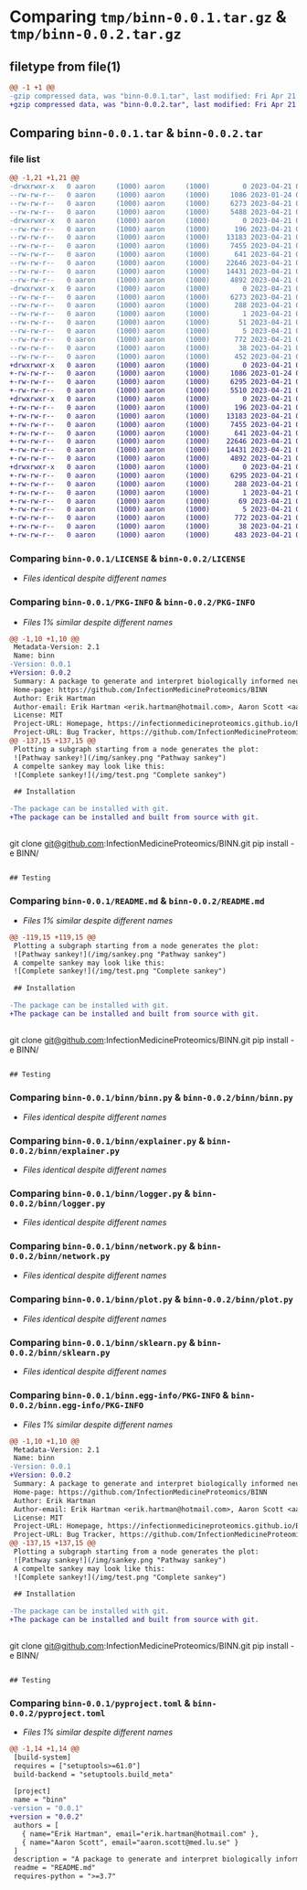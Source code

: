 # Comparing `tmp/binn-0.0.1.tar.gz` & `tmp/binn-0.0.2.tar.gz`

## filetype from file(1)

```diff
@@ -1 +1 @@
-gzip compressed data, was "binn-0.0.1.tar", last modified: Fri Apr 21 09:03:14 2023, max compression
+gzip compressed data, was "binn-0.0.2.tar", last modified: Fri Apr 21 09:25:23 2023, max compression
```

## Comparing `binn-0.0.1.tar` & `binn-0.0.2.tar`

### file list

```diff
@@ -1,21 +1,21 @@
-drwxrwxr-x   0 aaron     (1000) aaron     (1000)        0 2023-04-21 09:03:14.284349 binn-0.0.1/
--rw-rw-r--   0 aaron     (1000) aaron     (1000)     1086 2023-01-24 09:18:18.000000 binn-0.0.1/LICENSE
--rw-rw-r--   0 aaron     (1000) aaron     (1000)     6273 2023-04-21 09:03:14.280349 binn-0.0.1/PKG-INFO
--rw-rw-r--   0 aaron     (1000) aaron     (1000)     5488 2023-04-21 08:16:21.000000 binn-0.0.1/README.md
-drwxrwxr-x   0 aaron     (1000) aaron     (1000)        0 2023-04-21 09:03:14.280349 binn-0.0.1/binn/
--rw-rw-r--   0 aaron     (1000) aaron     (1000)      196 2023-04-21 08:16:21.000000 binn-0.0.1/binn/__init__.py
--rw-rw-r--   0 aaron     (1000) aaron     (1000)    13183 2023-04-21 08:16:21.000000 binn-0.0.1/binn/binn.py
--rw-rw-r--   0 aaron     (1000) aaron     (1000)     7455 2023-04-21 08:16:21.000000 binn-0.0.1/binn/explainer.py
--rw-rw-r--   0 aaron     (1000) aaron     (1000)      641 2023-04-21 08:16:21.000000 binn-0.0.1/binn/logger.py
--rw-rw-r--   0 aaron     (1000) aaron     (1000)    22646 2023-04-21 08:16:21.000000 binn-0.0.1/binn/network.py
--rw-rw-r--   0 aaron     (1000) aaron     (1000)    14431 2023-04-21 08:16:21.000000 binn-0.0.1/binn/plot.py
--rw-rw-r--   0 aaron     (1000) aaron     (1000)     4892 2023-04-21 08:16:21.000000 binn-0.0.1/binn/sklearn.py
-drwxrwxr-x   0 aaron     (1000) aaron     (1000)        0 2023-04-21 09:03:14.280349 binn-0.0.1/binn.egg-info/
--rw-rw-r--   0 aaron     (1000) aaron     (1000)     6273 2023-04-21 09:03:14.000000 binn-0.0.1/binn.egg-info/PKG-INFO
--rw-rw-r--   0 aaron     (1000) aaron     (1000)      288 2023-04-21 09:03:14.000000 binn-0.0.1/binn.egg-info/SOURCES.txt
--rw-rw-r--   0 aaron     (1000) aaron     (1000)        1 2023-04-21 09:03:14.000000 binn-0.0.1/binn.egg-info/dependency_links.txt
--rw-rw-r--   0 aaron     (1000) aaron     (1000)       51 2023-04-21 09:03:14.000000 binn-0.0.1/binn.egg-info/requires.txt
--rw-rw-r--   0 aaron     (1000) aaron     (1000)        5 2023-04-21 09:03:14.000000 binn-0.0.1/binn.egg-info/top_level.txt
--rw-rw-r--   0 aaron     (1000) aaron     (1000)      772 2023-04-21 08:59:19.000000 binn-0.0.1/pyproject.toml
--rw-rw-r--   0 aaron     (1000) aaron     (1000)       38 2023-04-21 09:03:14.284349 binn-0.0.1/setup.cfg
--rw-rw-r--   0 aaron     (1000) aaron     (1000)      452 2023-04-21 08:59:49.000000 binn-0.0.1/setup.py
+drwxrwxr-x   0 aaron     (1000) aaron     (1000)        0 2023-04-21 09:25:23.861841 binn-0.0.2/
+-rw-rw-r--   0 aaron     (1000) aaron     (1000)     1086 2023-01-24 09:18:18.000000 binn-0.0.2/LICENSE
+-rw-rw-r--   0 aaron     (1000) aaron     (1000)     6295 2023-04-21 09:25:23.861841 binn-0.0.2/PKG-INFO
+-rw-rw-r--   0 aaron     (1000) aaron     (1000)     5510 2023-04-21 09:21:30.000000 binn-0.0.2/README.md
+drwxrwxr-x   0 aaron     (1000) aaron     (1000)        0 2023-04-21 09:25:23.861841 binn-0.0.2/binn/
+-rw-rw-r--   0 aaron     (1000) aaron     (1000)      196 2023-04-21 08:16:21.000000 binn-0.0.2/binn/__init__.py
+-rw-rw-r--   0 aaron     (1000) aaron     (1000)    13183 2023-04-21 08:16:21.000000 binn-0.0.2/binn/binn.py
+-rw-rw-r--   0 aaron     (1000) aaron     (1000)     7455 2023-04-21 08:16:21.000000 binn-0.0.2/binn/explainer.py
+-rw-rw-r--   0 aaron     (1000) aaron     (1000)      641 2023-04-21 08:16:21.000000 binn-0.0.2/binn/logger.py
+-rw-rw-r--   0 aaron     (1000) aaron     (1000)    22646 2023-04-21 08:16:21.000000 binn-0.0.2/binn/network.py
+-rw-rw-r--   0 aaron     (1000) aaron     (1000)    14431 2023-04-21 08:16:21.000000 binn-0.0.2/binn/plot.py
+-rw-rw-r--   0 aaron     (1000) aaron     (1000)     4892 2023-04-21 08:16:21.000000 binn-0.0.2/binn/sklearn.py
+drwxrwxr-x   0 aaron     (1000) aaron     (1000)        0 2023-04-21 09:25:23.861841 binn-0.0.2/binn.egg-info/
+-rw-rw-r--   0 aaron     (1000) aaron     (1000)     6295 2023-04-21 09:25:23.000000 binn-0.0.2/binn.egg-info/PKG-INFO
+-rw-rw-r--   0 aaron     (1000) aaron     (1000)      288 2023-04-21 09:25:23.000000 binn-0.0.2/binn.egg-info/SOURCES.txt
+-rw-rw-r--   0 aaron     (1000) aaron     (1000)        1 2023-04-21 09:25:23.000000 binn-0.0.2/binn.egg-info/dependency_links.txt
+-rw-rw-r--   0 aaron     (1000) aaron     (1000)       69 2023-04-21 09:25:23.000000 binn-0.0.2/binn.egg-info/requires.txt
+-rw-rw-r--   0 aaron     (1000) aaron     (1000)        5 2023-04-21 09:25:23.000000 binn-0.0.2/binn.egg-info/top_level.txt
+-rw-rw-r--   0 aaron     (1000) aaron     (1000)      772 2023-04-21 09:25:15.000000 binn-0.0.2/pyproject.toml
+-rw-rw-r--   0 aaron     (1000) aaron     (1000)       38 2023-04-21 09:25:23.861841 binn-0.0.2/setup.cfg
+-rw-rw-r--   0 aaron     (1000) aaron     (1000)      483 2023-04-21 09:24:46.000000 binn-0.0.2/setup.py
```

### Comparing `binn-0.0.1/LICENSE` & `binn-0.0.2/LICENSE`

 * *Files identical despite different names*

### Comparing `binn-0.0.1/PKG-INFO` & `binn-0.0.2/PKG-INFO`

 * *Files 1% similar despite different names*

```diff
@@ -1,10 +1,10 @@
 Metadata-Version: 2.1
 Name: binn
-Version: 0.0.1
+Version: 0.0.2
 Summary: A package to generate and interpret biologically informed neural networks.
 Home-page: https://github.com/InfectionMedicineProteomics/BINN
 Author: Erik Hartman
 Author-email: Erik Hartman <erik.hartman@hotmail.com>, Aaron Scott <aaron.scott@med.lu.se>
 License: MIT
 Project-URL: Homepage, https://infectionmedicineproteomics.github.io/BINN/
 Project-URL: Bug Tracker, https://github.com/InfectionMedicineProteomics/BINN/issues
@@ -137,15 +137,15 @@
 Plotting a subgraph starting from a node generates the plot:
 ![Pathway sankey!](/img/sankey.png "Pathway sankey")
 A compelte sankey may look like this:
 ![Complete sankey!](/img/test.png "Complete sankey")
 
 ## Installation
 
-The package can be installed with git.
+The package can be installed and built from source with git.
 
 ```
 git clone git@github.com:InfectionMedicineProteomics/BINN.git
 pip install -e BINN/
 ```
 
 ## Testing
```

### Comparing `binn-0.0.1/README.md` & `binn-0.0.2/README.md`

 * *Files 1% similar despite different names*

```diff
@@ -119,15 +119,15 @@
 Plotting a subgraph starting from a node generates the plot:
 ![Pathway sankey!](/img/sankey.png "Pathway sankey")
 A compelte sankey may look like this:
 ![Complete sankey!](/img/test.png "Complete sankey")
 
 ## Installation
 
-The package can be installed with git.
+The package can be installed and built from source with git.
 
 ```
 git clone git@github.com:InfectionMedicineProteomics/BINN.git
 pip install -e BINN/
 ```
 
 ## Testing
```

### Comparing `binn-0.0.1/binn/binn.py` & `binn-0.0.2/binn/binn.py`

 * *Files identical despite different names*

### Comparing `binn-0.0.1/binn/explainer.py` & `binn-0.0.2/binn/explainer.py`

 * *Files identical despite different names*

### Comparing `binn-0.0.1/binn/logger.py` & `binn-0.0.2/binn/logger.py`

 * *Files identical despite different names*

### Comparing `binn-0.0.1/binn/network.py` & `binn-0.0.2/binn/network.py`

 * *Files identical despite different names*

### Comparing `binn-0.0.1/binn/plot.py` & `binn-0.0.2/binn/plot.py`

 * *Files identical despite different names*

### Comparing `binn-0.0.1/binn/sklearn.py` & `binn-0.0.2/binn/sklearn.py`

 * *Files identical despite different names*

### Comparing `binn-0.0.1/binn.egg-info/PKG-INFO` & `binn-0.0.2/binn.egg-info/PKG-INFO`

 * *Files 1% similar despite different names*

```diff
@@ -1,10 +1,10 @@
 Metadata-Version: 2.1
 Name: binn
-Version: 0.0.1
+Version: 0.0.2
 Summary: A package to generate and interpret biologically informed neural networks.
 Home-page: https://github.com/InfectionMedicineProteomics/BINN
 Author: Erik Hartman
 Author-email: Erik Hartman <erik.hartman@hotmail.com>, Aaron Scott <aaron.scott@med.lu.se>
 License: MIT
 Project-URL: Homepage, https://infectionmedicineproteomics.github.io/BINN/
 Project-URL: Bug Tracker, https://github.com/InfectionMedicineProteomics/BINN/issues
@@ -137,15 +137,15 @@
 Plotting a subgraph starting from a node generates the plot:
 ![Pathway sankey!](/img/sankey.png "Pathway sankey")
 A compelte sankey may look like this:
 ![Complete sankey!](/img/test.png "Complete sankey")
 
 ## Installation
 
-The package can be installed with git.
+The package can be installed and built from source with git.
 
 ```
 git clone git@github.com:InfectionMedicineProteomics/BINN.git
 pip install -e BINN/
 ```
 
 ## Testing
```

### Comparing `binn-0.0.1/pyproject.toml` & `binn-0.0.2/pyproject.toml`

 * *Files 1% similar despite different names*

```diff
@@ -1,14 +1,14 @@
 [build-system]
 requires = ["setuptools>=61.0"]
 build-backend = "setuptools.build_meta"
 
 [project]
 name = "binn"
-version = "0.0.1"
+version = "0.0.2"
 authors = [
   { name="Erik Hartman", email="erik.hartman@hotmail.com" },
   { name="Aaron Scott", email="aaron.scott@med.lu.se" }
 ]
 description = "A package to generate and interpret biologically informed neural networks."
 readme = "README.md"
 requires-python = ">=3.7"
```

